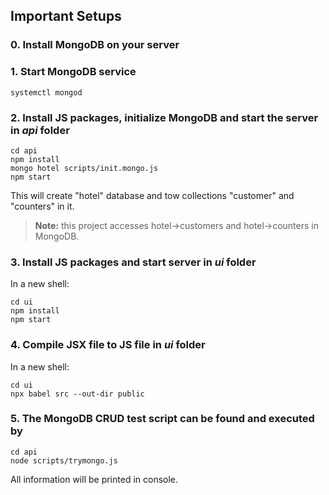 ## Important Setups
### 0. Install MongoDB on your server
### 1. Start MongoDB service
```
systemctl mongod
```
### 2. Install JS packages, initialize MongoDB and start the server in *api* folder
```
cd api
npm install
mongo hotel scripts/init.mongo.js
npm start
```
This will create "hotel" database and tow collections "customer" and "counters" in it.
> **Note:** this project accesses hotel->customers and hotel->counters in MongoDB. 

### 3. Install JS packages and start server in *ui* folder
In a new shell:
```
cd ui
npm install
npm start
```
### 4. Compile JSX file to JS file in *ui* folder
In a new shell:
```
cd ui
npx babel src --out-dir public
```

### 5. The MongoDB CRUD test script can be found and executed by
```
cd api
node scripts/trymongo.js
```
All information will be printed in console.
